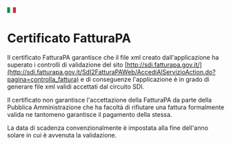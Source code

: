 [![it](https://github.com/zeroincombenze/grymb/blob/master/flags/it_IT.png)](https://www.facebook.com/groups/openerp.italia/)

Certificato FatturaPA
=====================

Il certificato FatturaPA garantisce che il file xml creato dall'applicazione
ha superato i controlli di validazione del sito [http://sdi.fatturapa.gov.it/](http://sdi.fatturapa.gov.it/SdI2FatturaPAWeb/AccediAlServizioAction.do?pagina=controlla_fattura)
e di conseguenze l'applicazione è in grado di generare file xml validi
accettati dal circuito SDI.

Il certificato non garantisce l'accettazione della FatturaPA da parte della
Pubblica Amministrazione che ha facoltà di rifiutare una fattura formalmente
valida ne tantomeno garantisce il pagamento della stessa.

La data di scadenza convenzionalmente è impostata alla fine dell'anno solare
in cui è avvenuta la validazione.